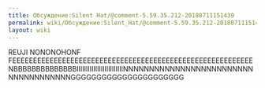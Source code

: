 ```yaml
---
title: Обсуждение:Silent Hat/@comment-5.59.35.212-20180711151439
permalink: wiki/Обсуждение:Silent_Hat/@comment-5.59.35.212-20180711151439/
layout: wiki
---
```


REUJI NONONOHONF
FEEEEEEEEEEEEEEEEEEEEEEEEEEEEEEEEEEEEEEEEEEEEEEEEEEEEEEEEEENBBBBBBBBBBBBBBIIIIIIIIIIIIIIIIIIIIIIIIINNNNNNNNNNNNNNNNNNNNNNNNNNNNNNNNNNNNNGGGGGGGGGGGGGGGGGGGGGG

